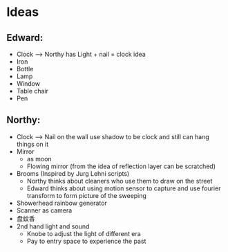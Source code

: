 Ideas
=====

Edward:
-------
* Clock --> Northy has Light + nail = clock idea
* Iron
* Bottle
* Lamp
* Window
* Table chair
* Pen

Northy:
-------
* Clock --> Nail on the wall use shadow to be clock and still can hang things on it
* Mirror
  * as moon
  * Flowing mirror (from the idea of reflection layer can be scratched)
* Brooms (Inspired by Jurg Lehni scripts)
  * Northy thinks about cleaners who use them to draw on the street
  * Edward thinks about using motion sensor to capture and use fourier transform to form picture of the sweeping
* Showerhead rainbow generator
* Scanner as camera
* 盘蚊香
* 2nd hand light and sound
  * Knobe to adjust the light of different era 
  * Pay to entry space to experience the past
